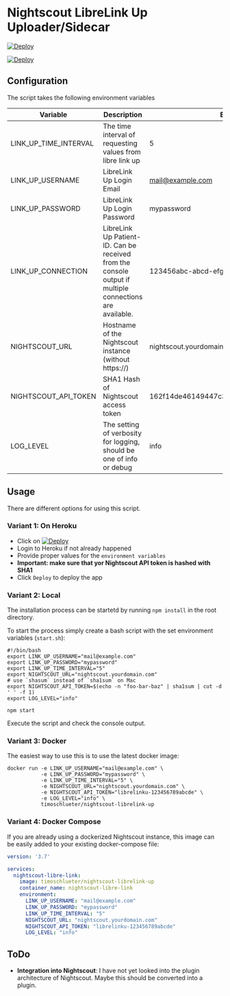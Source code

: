 # Nightscout LibreLink Up Uploader/Sidecar

[![Deploy](https://www.herokucdn.com/deploy/button.svg)](https://heroku.com/deploy?template=https://github.com/zanfirovidius/nightscout-librelink-up)

[![Deploy](https://www.herokucdn.com/deploy/button.svg)][heroku]

## Configuration

The script takes the following environment variables

| Variable              | Description                                                                                             | Example                                  | Required |
|-----------------------|---------------------------------------------------------------------------------------------------------|------------------------------------------|----------|
| LINK_UP_TIME_INTERVAL | The time interval of requesting values from libre link up                                               | 5                                        | X        |
| LINK_UP_USERNAME      | LibreLink Up Login Email                                                                                | mail@example.com                         | X        |
| LINK_UP_PASSWORD      | LibreLink Up Login Password                                                                             | mypassword                               | X        |
| LINK_UP_CONNECTION    | LibreLink Up Patient-ID. Can be received from the console output if multiple connections are available. | 123456abc-abcd-efgh-7891def              |          |
| NIGHTSCOUT_URL        | Hostname of the Nightscout instance (without https://)                                                  | nightscout.yourdomain.com                | X        |
| NIGHTSCOUT_API_TOKEN  | SHA1 Hash of Nightscout access token                                                                    | 162f14de46149447c3338a8286223de407e3b2fa | X        |
| LOG_LEVEL             | The setting of verbosity for logging, should be one of info or debug                                    | info                                     | X        |

## Usage

There are different options for using this script.

### Variant 1: On Heroku

- Click on [![Deploy](https://www.herokucdn.com/deploy/button.svg)][heroku]
- Login to Heroku if not already happened
- Provide proper values for the `environment variables`
- **Important: make sure that yor Nightscout API token is hashed with SHA1**
- Click `Deploy` to deploy the app

### Variant 2: Local

The installation process can be startetd by running `npm install` in the root directory.

To start the process simply create a bash script with the set environment variables (`start.sh`):

```shell
#!/bin/bash
export LINK_UP_USERNAME="mail@example.com"
export LINK_UP_PASSWORD="mypassword"
export LINK_UP_TIME_INTERVAL="5"
export NIGHTSCOUT_URL="nightscout.yourdomain.com"
# use `shasum` instead of `sha1sum` on Mac
export NIGHTSCOUT_API_TOKEN=$(echo -n "foo-bar-baz" | sha1sum | cut -d ' ' -f 1)
export LOG_LEVEL="info"

npm start
```

Execute the script and check the console output.

### Variant 3: Docker

The easiest way to use this is to use the latest docker image:

```shell
docker run -e LINK_UP_USERNAME="mail@example.com" \
           -e LINK_UP_PASSWORD="mypassword" \
           -e LINK_UP_TIME_INTERVAL="5" \
           -e NIGHTSCOUT_URL="nightscout.yourdomain.com" \
           -e NIGHTSCOUT_API_TOKEN="librelinku-123456789abcde" \
           -e LOG_LEVEL="info" \
           timoschlueter/nightscout-librelink-up
```

### Variant 4: Docker Compose

If you are already using a dockerized Nightscout instance, this image can be easily added to your existing
docker-compose file:

```yaml
version: '3.7'

services:
  nightscout-libre-link:
    image: timoschlueter/nightscout-librelink-up
    container_name: nightscout-libre-link
    environment:
      LINK_UP_USERNAME: "mail@example.com"
      LINK_UP_PASSWORD: "mypassword"
      LINK_UP_TIME_INTERVAL: "5"
      NIGHTSCOUT_URL: "nightscout.yourdomain.com"
      NIGHTSCOUT_API_TOKEN: "librelinku-123456789abcde"
      LOG_LEVEL: "info"
```

## ToDo

- **Integration into Nightscout**: I have not yet looked into the plugin architecture of Nightscout. Maybe this should
  be converted into a plugin.

[heroku]: https://heroku.com/deploy?template=https://github.com/timoschlueter/nightscout-librelink-up
